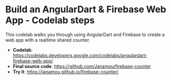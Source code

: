 # Build an AngularDart & Firebase Web App - Codelab steps
This codelab walks you through using AngularDart and Firebase to create a web app with a realtime shared counter.

* **Codelab**: https://codelabs.developers.google.com/codelabs/angulardart-firebase-web-app/
* **Final source code**: https://github.com/Janamou/firebase-counter
* **Try it**: https://janamou.github.io/firebase-counter/
